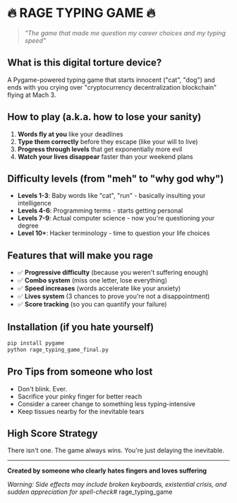 # 🔥 RAGE TYPING GAME 🔥
> *"The game that made me question my career choices and my typing speed"*

## What is this digital torture device?
A Pygame-powered typing game that starts innocent ("cat", "dog") and ends with you crying over "cryptocurrency decentralization blockchain" flying at Mach 3.

## How to play (a.k.a. how to lose your sanity)
1. **Words fly at you** like your deadlines
2. **Type them correctly** before they escape (like your will to live)
3. **Progress through levels** that get exponentially more evil
4. **Watch your lives disappear** faster than your weekend plans

## Difficulty levels (from "meh" to "why god why")
- **Levels 1-3**: Baby words like "cat", "run" - basically insulting your intelligence
- **Levels 4-6**: Programming terms - starts getting personal
- **Levels 7-9**: Actual computer science - now you're questioning your degree
- **Level 10+**: Hacker terminology - time to question your life choices

## Features that will make you rage
- ✅ **Progressive difficulty** (because you weren't suffering enough)
- ✅ **Combo system** (miss one letter, lose everything)
- ✅ **Speed increases** (words accelerate like your anxiety)
- ✅ **Lives system** (3 chances to prove you're not a disappointment)
- ✅ **Score tracking** (so you can quantify your failure)

## Installation (if you hate yourself)
```bash
pip install pygame
python rage_typing_game_final.py
```

## Pro Tips from someone who lost
- Don't blink. Ever.
- Sacrifice your pinky finger for better reach
- Consider a career change to something less typing-intensive
- Keep tissues nearby for the inevitable tears

## High Score Strategy
There isn't one. The game always wins. You're just delaying the inevitable.

---

**Created by someone who clearly hates fingers and loves suffering**

*Warning: Side effects may include broken keyboards, existential crisis, and sudden appreciation for spell-check*# rage_typing_game
